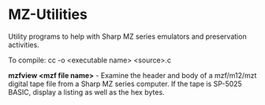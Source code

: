 # MZ-Utilities
Utility programs to help with Sharp MZ series emulators and preservation activities.

To compile: cc -o \<executable name\> \<source\>.c

**mzfview \<mzf file name\>** - Examine the header and body of a mzf/m12/mzt digital tape file from a Sharp MZ series computer. If the tape is SP-5025 BASIC, display a listing as well as the hex bytes.
